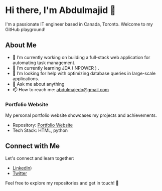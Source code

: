 # Hi there, I'm Abdulmajid 👋

I'm a passionate IT engineer based in Canada, Toronto. Welcome to my GitHub playground!

## About Me

- 🔭 I’m currently working on building a full-stack web application for automating task management.
- 🌱 I’m currently learning JDA ( NPOWER ) .
- 🤔 I’m looking for help with optimizing database queries in large-scale applications.
- 💬 Ask me about anything 
- 📫 How to reach me: abdulmajedo@gmail.com

### Portfolio Website
My personal portfolio website showcases my projects and achievements.

- Repository: [Portfolio Website](https://github.com/meej88)
- Tech Stack: HTML, python


## Connect with Me

Let's connect and learn together:

- [LinkedIn](https://www.linkedin.com/in/abdulmajid-ba-teas-34155866/))
- [Twitter](https://twitter.com/meej880)

Feel free to explore my repositories and get in touch! 🚀
